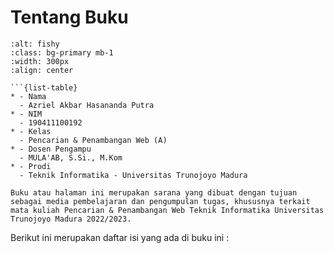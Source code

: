 # Tentang Buku


```{image} ../webmining/_static/azriel.jpeg
:alt: fishy
:class: bg-primary mb-1
:width: 300px
:align: center
```
```{note} Biodata Penulis
```{list-table}
* - Nama
  - Azriel Akbar Hasananda Putra
* - NIM
  - 190411100192
* - Kelas
  - Pencarian & Penambangan Web (A)
* - Dosen Pengampu
  - MULA'AB, S.Si., M.Kom
* - Prodi
  - Teknik Informatika - Universitas Trunojoyo Madura
```



```{important} Informasi Mengenai Buku
Buku atau halaman ini merupakan sarana yang dibuat dengan tujuan sebagai media pembelajaran dan pengumpulan tugas, khususnya terkait mata kuliah Pencarian & Penambangan Web Teknik Informatika Universitas Trunojoyo Madura 2022/2023. 
```

Berikut ini merupakan daftar isi yang ada di buku ini :
```{tableofcontents}
```
